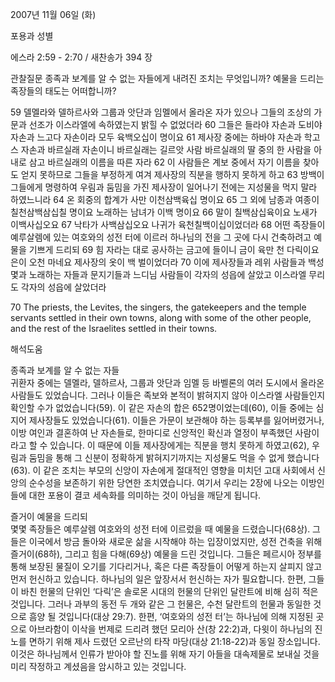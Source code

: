 2007년 11월 06일 (화)

포용과 성별



에스라 2:59 - 2:70 / 새찬송가 394 장


관찰질문
종족과 보계를 알 수 없는 자들에게 내려진 조치는 무엇입니까? 
예물을 드리는 족장들의 태도는 어떠합니까? 

59 델멜라와 델하르사와 그룹과 앗단과 임멜에서 올라온 자가 있으나 그들의 조상의 가문과 선조가 이스라엘에 속하였는지 밝힐 수 없었더라 60 그들은 들라야 자손과 도비야 자손과 느고다 자손이라 모두 육백오십이 명이요 61 제사장 중에는 하바야 자손과 학고스 자손과 바르실래 자손이니 바르실래는 길르앗 사람 바르실래의 딸 중의 한 사람을 아내로 삼고 바르실래의 이름을 따른 자라 62 이 사람들은 계보 중에서 자기 이름을 찾아도 얻지 못하므로 그들을 부정하게 여겨 제사장의 직분을 행하지 못하게 하고 63 방백이 그들에게 명령하여 우림과 둠밈을 가진 제사장이 일어나기 전에는 지성물을 먹지 말라 하였느니라 64 온 회중의 합계가 사만 이천삼백육십 명이요 65 그 외에 남종과 여종이 칠천삼백삼십칠 명이요 노래하는 남녀가 이백 명이요 66 말이 칠백삼십육이요 노새가 이백사십오요 67 낙타가 사백삼십오요 나귀가 육천칠백이십이었더라 68 어떤 족장들이 예루살렘에 있는 여호와의 성전 터에 이르러 하나님의 전을 그 곳에 다시 건축하려고 예물을 기쁘게 드리되 69 힘 자라는 대로 공사하는 금고에 들이니 금이 육만 천 다릭이요 은이 오천 마네요 제사장의 옷이 백 벌이었더라 
70 이에 제사장들과 레위 사람들과 백성 몇과 노래하는 자들과 문지기들과 느디님 사람들이 각자의 성읍에 살았고 이스라엘 무리도 각자의 성읍에 살았더라 

70 The priests, the Levites, the singers, the gatekeepers and the temple servants settled in their own towns, along with some of the other people, and the rest of the Israelites settled in their towns.

해석도움





종족과 보계를 알 수 없는 자들  
귀환자 중에는 델멜라, 델하르사, 그룹과 앗단과 임멜 등 바벨론의 여러 도시에서 올라온 사람들도 있었습니다. 그러나 이들은 족보와 본적이 밝혀지지 않아 이스라엘 사람들인지 확인할 수가 없었습니다(59). 이 같은 자손의 합은 652명이었는데(60), 이들 중에는 심지어 제사장들도 있었습니다(61). 이들은 가문이 보관해야 하는 등록부를 잃어버렸거나, 이방 여인과 결혼하여 난 자손들로, 한마디로 신앙적인 확신과 열정이 부족했던 사람이라고 할 수 있습니다. 이 때문에 이들 제사장에게는 직분을 행치 못하게 하였고(62), 우림과 둠밈을 통해 그 신분이 정확하게 밝혀지기까지는 지성물도 먹을 수 없게 했습니다(63). 이 같은 조치는 부모의 신앙이 자손에게 절대적인 영향을 미치던 고대 사회에서 신앙의 순수성을 보존하기 위한 당연한 조치였습니다. 여기서 우리는 2장에 나오는 이방인들에 대한 포용이 결코 세속화를 의미하는 것이 아님을 깨닫게 됩니다.     

즐거이 예물을 드리되  
몇몇 족장들은 예루살렘 여호와의 성전 터에 이르렀을 때 예물을 드렸습니다(68상). 그들은 이국에서 방금 돌아와 새로운 삶을 시작해야 하는 입장이었지만, 성전 건축을 위해 즐거이(68하), 그리고 힘을 다해(69상) 예물을 드린 것입니다. 그들은 페르시아 정부를 통해 보장된 물질이 오기를 기다리거나, 혹은 다른 족장들이 어떻게 하는지 살피지 않고 먼저 헌신하고 있습니다. 하나님의 일은 앞장서서 헌신하는 자가 필요합니다. 한편, 그들이 바친 헌물의 단위인 ‘다릭’은 솔로몬 시대의 헌물의 단위인 달란트에 비해 심히 적은 것입니다. 그러나 과부의 동전 두 개와 같은 그 헌물은, 수천 달란트의 헌물과 동일한 것으로 흠양 될 것입니다(대상 29:7). 한편, ‘여호와의 성전 터’는 하나님에 의해 지정된 곳으로 아브라함이 이삭을 번제로 드리려 했던 모리아 산(창 22:2)과, 다윗이 하나님의 진노를 면하기 위해 제사 드렸던 오르난의 타작 마당(대상 21:18-22)과 동일 장소입니다. 이것은 하나님께서 인류가 받아야 할 진노를 위해 자기 아들을 대속제물로 보내실 것을 미리 작정하고 계셨음을 암시하고 있는 것입니다.